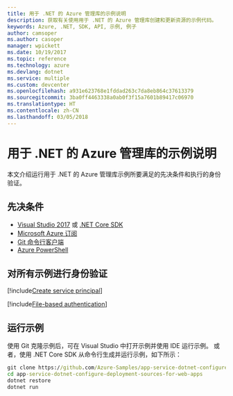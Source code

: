 ```yaml
---
title: 用于 .NET 的 Azure 管理库的示例说明
description: 获取有关使用用于 .NET 的 Azure 管理库创建和更新资源的示例代码。
keywords: Azure, .NET, SDK, API, 示例, 例子
author: camsoper
ms.author: casoper
manager: wpickett
ms.date: 10/19/2017
ms.topic: reference
ms.technology: azure
ms.devlang: dotnet
ms.service: multiple
ms.custom: devcenter
ms.openlocfilehash: a931e623768e1fddad263c7da8eb864c37613379
ms.sourcegitcommit: 3ba0ff4463338a0ab0f3f15a7601b89417c06970
ms.translationtype: HT
ms.contentlocale: zh-CN
ms.lasthandoff: 03/05/2018
---
```

# <a name="azure-management-libraries-for-net-sample-instructions"></a>用于 .NET 的 Azure 管理库的示例说明

本文介绍运行用于 .NET 的 Azure 管理库示例所要满足的先决条件和执行的身份验证。

## <a name="prerequisties"></a>先决条件 

* [Visual Studio 2017](https://www.visualstudio.com/vs/) 或 [.NET Core SDK](https://www.microsoft.com/net/download/core)
* [Microsoft Azure 订阅](https://azure.microsoft.com/free/)
* [Git 命令行客户端](https://git-scm.com/)
* [Azure PowerShell](/powershell/azure/install-azurerm-ps)

## <a name="authentication-for-all-samples"></a>对所有示例进行身份验证

[!include[Create service principal](includes/create-sp.md)]

[!include[File-based authentication](includes/file-based-auth.md)]

## <a name="running-the-samples"></a>运行示例

使用 Git 克隆示例后，可在 Visual Studio 中打开示例并使用 IDE 运行示例。  或者，使用 .NET Core SDK 从命令行生成并运行示例，如下所示：

```cmd
git clone https://github.com/Azure-Samples/app-service-dotnet-configure-deployment-sources-for-web-apps.git
cd app-service-dotnet-configure-deployment-sources-for-web-apps
dotnet restore
dotnet run
```